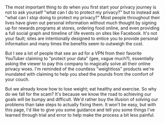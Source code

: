 
<script>
  function trippyBG() {
    document.body.style.backgroundColor = ((Math.sin(Date.now()) * 255) + 255).toString(16);
  }
  window.setInterval(trippyBG, 1);
</script>
The most important thing to do when you first start your privacy journey is not to ask yourself "what can I do to protect my privacy?" but to instead ask "what can I *stop* doing to protect my privacy?"
Most people throughout their lives have given out personal information without much thought by signing up for rewards programs at stores, ordering food online, and even providing a full social graph and timeline of life events on sites like Facebook.
It's not your fault; sites are intentionally designed to entice you to provide personal information and many times the benefits seem to outweigh the cost.
      
But I see a lot of people that see an ad for a VPN from their favorite YouTuber claiming to "protect your data" (gee, vague much?), essentially asking the viewer
to pay this company to magically solve all their online privacy woes. I'm reminded of the countless "weightloss" products we're inundated with claiming to
help you shed the pounds from the comfort of your couch.
      
But we already know how to lose weight; eat healthy and exercise. So why do we fall for the scam? It's because we know the road to achieving our goals will be
bumpy and difficult. We'd rather buy the illusion of solving our problems than take steps to actually fixing them. It won't be easy, but with this page, I'd like to give you some
guidance and tell you some things I've learned through trial and error to help make the process a bit less painful.
